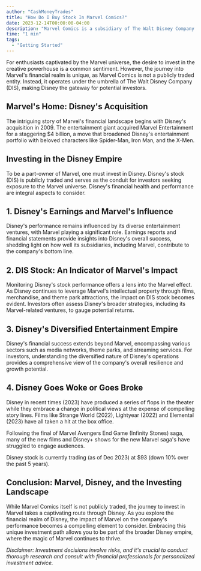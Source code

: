 ```yaml
---
author: "CashMoneyTrades"
title: "How Do I Buy Stock In Marvel Comics?"
date: 2023-12-14T00:00:00-04:00
description: "Marvel Comics is a subsidiary of The Walt Disney Company (DIS). To invest in Marvel, you'll need to focus on Disney's stock, as Marvel itself is not a publicly traded company."
time: "1 min"
tags:
  - "Getting Started"
---
```



For enthusiasts captivated by the Marvel universe, the desire to invest in the creative powerhouse is a common sentiment. However, the journey into Marvel's financial realm is unique, as Marvel Comics is not a publicly traded entity. Instead, it operates under the umbrella of The Walt Disney Company (DIS), making Disney the gateway for potential investors.

## **Marvel's Home: Disney's Acquisition**

The intriguing story of Marvel's financial landscape begins with Disney's acquisition in 2009. The entertainment giant acquired Marvel Entertainment for a staggering $4 billion, a move that broadened Disney's entertainment portfolio with beloved characters like Spider-Man, Iron Man, and the X-Men.

## **Investing in the Disney Empire**

To be a part-owner of Marvel, one must invest in Disney. Disney's stock (DIS) is publicly traded and serves as the conduit for investors seeking exposure to the Marvel universe. Disney's financial health and performance are integral aspects to consider.

## **1. Disney's Earnings and Marvel's Influence**

Disney's performance remains influenced by its diverse entertainment ventures, with Marvel playing a significant role. Earnings reports and financial statements provide insights into Disney's overall success, shedding light on how well its subsidiaries, including Marvel, contribute to the company's bottom line.

## **2. DIS Stock: An Indicator of Marvel's Impact**

Monitoring Disney's stock performance offers a lens into the Marvel effect. As Disney continues to leverage Marvel's intellectual property through films, merchandise, and theme park attractions, the impact on DIS stock becomes evident. Investors often assess Disney's broader strategies, including its Marvel-related ventures, to gauge potential returns.

## **3. Disney's Diversified Entertainment Empire**

Disney's financial success extends beyond Marvel, encompassing various sectors such as media networks, theme parks, and streaming services. For investors, understanding the diversified nature of Disney's operations provides a comprehensive view of the company's overall resilience and growth potential.

## **4. Disney Goes Woke or Goes Broke**

Disney in recent times (2023) have produced a series of flops in the theater while they embrace a change in political views at the expense of compelling story lines.  Films like Strange World (2022), Lightyear (2022) and Elemental (2023) have all taken a hit at the box office.  

Following the final of Marvel Avengers End Game (Infinity Stones) saga, many of the new films and Disney+ shows for the new Marvel saga's have struggled to engage audiences.  

Disney stock is currently trading (as of Dec 2023) at $93 (down 10% over the past 5 years).

## **Conclusion: Marvel, Disney, and the Investing Landscape**

While Marvel Comics itself is not publicly traded, the journey to invest in Marvel takes a captivating route through Disney. As you explore the financial realm of Disney, the impact of Marvel on the company's performance becomes a compelling element to consider. Embracing this unique investment path allows you to be part of the broader Disney empire, where the magic of Marvel continues to thrive.

*Disclaimer: Investment decisions involve risks, and it's crucial to conduct thorough research and consult with financial professionals for personalized investment advice.*
